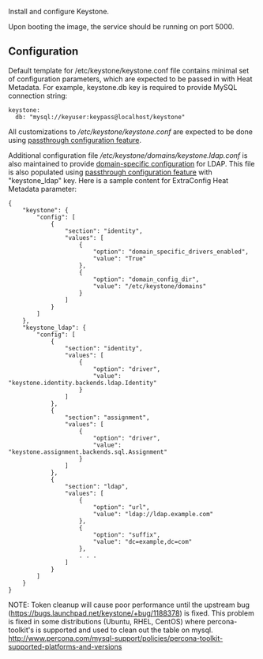 Install and configure Keystone.

Upon booting the image, the service should be running on port 5000.

Configuration
-------------

Default template for /etc/keystone/keystone.conf file contains minimal set of
configuration parameters, which are expected to be passed in with Heat Metadata.
For example, keystone.db key is required to provide MySQL connection string:

```
keystone:
  db: "mysql://keyuser:keypass@localhost/keystone"
```

All customizations to _/etc/keystone/keystone.conf_ are expected to be done using
[passthrough configuration feature](https://blueprints.launchpad.net/tripleo/+spec/passthrough-config).

Additional configuration file _/etc/keystone/domains/keystone.ldap.conf_ is also
maintained to provide
[domain-specific configuration](http://docs.openstack.org/trunk/config-reference/content/section_keystone-domain-configs.html)
for LDAP. This file is also populated using
[passthrough configuration feature](https://blueprints.launchpad.net/tripleo/+spec/passthrough-config)
with "keystone_ldap" key. Here is a sample content for ExtraConfig Heat Metadata
parameter:

```
{
    "keystone": {
        "config": [
            {
                "section": "identity",
                "values": [
                    {
                        "option": "domain_specific_drivers_enabled",
                        "value": "True"
                    },
                    {
                        "option": "domain_config_dir",
                        "value": "/etc/keystone/domains"
                    }
                ]
            }
        ]
    },
    "keystone_ldap": {
        "config": [
            {
                "section": "identity",
                "values": [
                    {
                        "option": "driver",
                        "value": "keystone.identity.backends.ldap.Identity"
                    }
                ]
            },
            {
                "section": "assignment",
                "values": [
                    {
                        "option": "driver",
                        "value": "keystone.assignment.backends.sql.Assignment"
                    }
                ]
            },
            {
                "section": "ldap",
                "values": [
                    {
                        "option": "url",
                        "value": "ldap://ldap.example.com"
                    },
                    {
                        "option": "suffix",
                        "value": "dc=example,dc=com"
                    },
                    . . .
                ]
            }
        ]
    }
}
```

NOTE: Token cleanup will cause poor performance until the upstream
bug (https://bugs.launchpad.net/keystone/+bug/1188378) is fixed. This
problem is fixed in some distributions (Ubuntu, RHEL, CentOS) where
percona-toolkit's is supported and used to clean out the table on mysql.
http://www.percona.com/mysql-support/policies/percona-toolkit-supported-platforms-and-versions
